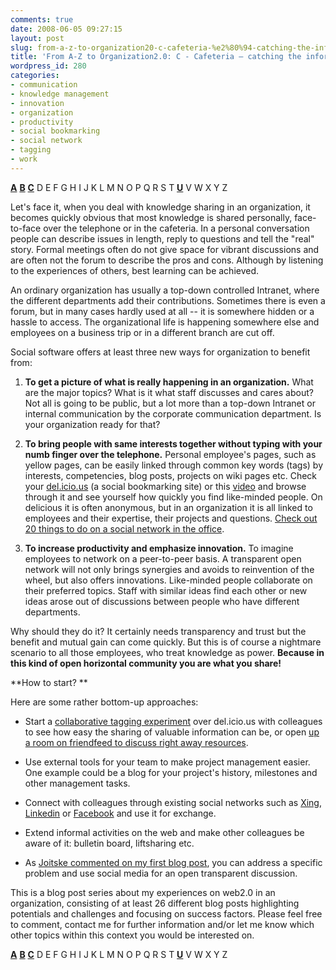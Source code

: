 ```yaml
---
comments: true
date: 2008-06-05 09:27:15
layout: post
slug: from-a-z-to-organization20-c-cafeteria-%e2%80%94-catching-the-informal
title: 'From A-Z to Organization2.0: C - Cafeteria — catching the informal'
wordpress_id: 280
categories:
- communication
- knowledge management
- innovation
- organization
- productivity
- social bookmarking
- social network
- tagging
- work
---
```


**[A](http://www.crisscrossed.net/2008/05/25/a-adaptation-from-a-z-%e2%80%94-the-long-trail-of-web20-in-an-organization/)** [**B**](http://www.crisscrossed.net/2008/07/02/from-a-z-to-organization20-b-blogging-examples-and-success-factors/) **[C](http://www.crisscrossed.net/2008/06/05/from-a-z-to-organization20-c-cafeteria-%e2%80%94-catching-the-informal/)** D E F G H I J K L M N O P Q R S T [**U**](http://www.crisscrossed.net/2008/08/08/from-a-z-to-organization20-u-usability-higher-motiviation/) V W X Y Z

Let's face it, when you deal with knowledge sharing in an organization, it becomes quickly obvious that most knowledge is shared personally, face-to-face over the telephone or in the cafeteria. In a personal conversation people can describe issues in length, reply to questions and tell the "real" story. Formal meetings often  do not give space for vibrant discussions and are often not the forum to describe the pros and cons. Although by listening to the experiences of others, best learning can be achieved.

An ordinary organization has usually a top-down controlled Intranet, where the different departments add their contributions. Sometimes there is even a forum, but in many cases hardly used at all -- it is somewhere hidden or a hassle to access. The organizational life is happening somewhere else and employees on a business trip or in a different branch are cut off.

Social software offers at least three new ways for organization to benefit from:



	
  1. **To get a picture of what is really happening in an organization.** What are the major topics? What is it what staff discusses and cares about? Not all is going to be public, but a lot more than a top-down Intranet or internal communication by the corporate communication department. Is your organization ready for that?

	
  2. **To bring people with same interests together without typing with your numb finger over the telephone.** Personal employee's pages, such as yellow pages, can be easily linked through common key words (tags) by interests, competencies, blog posts, projects on wiki pages etc. Check your [del.icio.us](http://del.icio.us/) (a social bookmarking site) or this [video](http://www.commoncraft.com/bookmarking-plain-english) and browse through it and see yourself how quickly you find like-minded people. On delicious it is often anonymous, but in an organization it is all linked to employees and their expertise, their projects and questions. [Check out 20 things to do on a social network in the office](http://www.shapingthoughts.com/2007/12/23/20-things-to-do-on-a-social-network-in-the-office).

	
  3. **To increase productivity and emphasize innovation.** To imagine employees to network on a peer-to-peer basis. A transparent open network will not only brings synergies and avoids to reinvention of the wheel, but also offers innovations. Like-minded people collaborate on their preferred topics. Staff with similar ideas find each other or new ideas arose out of discussions between people who have different departments.


Why should they do it? It certainly needs transparency and trust but the benefit and mutual gain can come quickly. But this is of course a nightmare scenario to all those employees, who treat knowledge as power. **Because in this kind of open horizontal community you are what you share!**

**How to start? **

Here are some rather bottom-up approaches:



	
  * Start a [collaborative tagging experiment](http://www.crisscrossed.net/2007/06/14/npk4dev-%E2%80%93-a-collaborative-tagging-experience/) over del.icio.us with colleagues to see how easy the sharing of valuable information can be, or open [up a room on friendfeed to discuss right away resources](http://friendfeed.com/rooms/nptech).

	
  * Use external tools for your team to make project management easier. One example could be a blog for your project's history, milestones and other management tasks.

	
  * Connect with colleagues through existing social networks such as [Xing](http://www.xing.com), [Linkedin](http://www.linkedin.com) or [Facebook](http://www.facebook.com) and use it for exchange.

	
  * Extend informal activities on the web and make other colleagues be aware of it: bulletin board, liftsharing etc.

	
  * As [Joitske commented on my first blog post](http://www.crisscrossed.net/2008/05/25/a-adaptation-from-a-z-%e2%80%94-the-long-trail-of-web20-in-an-organization/), you can address a specific problem and use social media for an open transparent discussion.


This is a blog post series about my experiences on web2.0 in an organization, consisting of at least 26 different blog posts highlighting potentials and challenges and focusing on success factors. Please feel free to comment, contact me for further information and/or let me know which other topics within this context you would be interested on.

[](http://www.crisscrossed.net/2008/05/25/a-adaptation-from-a-z-%e2%80%94-the-long-trail-of-web20-in-an-organization/)**[A](http://www.crisscrossed.net/2008/05/25/a-adaptation-from-a-z-%e2%80%94-the-long-trail-of-web20-in-an-organization/)** [**B**](http://www.crisscrossed.net/2008/07/02/from-a-z-to-organization20-b-blogging-examples-and-success-factors/) **[C](http://www.crisscrossed.net/2008/06/05/from-a-z-to-organization20-c-cafeteria-%e2%80%94-catching-the-informal/)** D E F G H I J K L M N O P Q R S T [**U**](http://www.crisscrossed.net/2008/08/08/from-a-z-to-organization20-u-usability-higher-motiviation/) V W X Y Z
